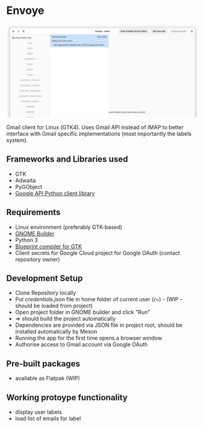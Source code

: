 # Envoye

![Screenshot of alpha version](screenshot_alpha.png)

Gmail client for Linux (GTK4). Uses Gmail API instead of IMAP to better interface with Gmail specific implementations (most importantly the labels system).

## Frameworks and Libraries used

- GTK
- Adwaita
- PyGObject
- [Google API Python client library](https://github.com/googleapis/google-api-python-client)

## Requirements

- Linux environment (preferably GTK-based)
- [GNOME Builder](https://developer.gnome.org/documentation/introduction/builder.html)
- Python 3
- [Blueprint compiler for GTK](https://jwestman.pages.gitlab.gnome.org/blueprint-compiler/index.html)
- Client secrets for Google Cloud project for Google OAuth (contact repository owner)

## Development Setup

- Clone Repository locally
- Put *credentials.json* file in home folder of current user (/~) - (WIP - should be loaded from project)
- Open project folder in GNOME builder and click "Run"
- => should build the project automatically
- Dependencies are provided via JSON file in project root, should be installed automatically by Meson
- Running the app for the first time opens a browser window
- Authorise access to Gmail account via Google OAuth

## Pre-built packages

- available as Flatpak (WIP)

## Working protoype functionality

- display user labels
- load list of emails for label